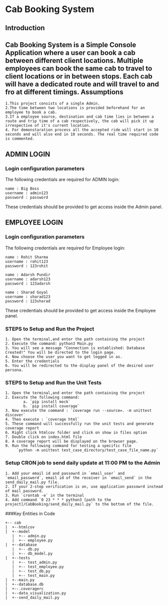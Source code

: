 Cab Booking System
====
Introduction
----
Cab Booking System is a Simple Console Application where a user can book a cab between different client locations. Multiple employees can book the same cab to travel to client locations or in between stops. Each cab will have a dedicated route and will travel to and fro at different timings. 
Assumptions
----
```
1.This project consists of a single Admin.
2.The time between two locations is provided beforehand for an employee to book a cab.
3.If a employee source, destination and cab time lies in between a route and trip time of a cab respectively, the cab will pick it up irrespective of it's current location.
4. For demonstaration process all the accepted ride will start in 10 seconds and will also end in 10 seconds. The real time required code is commented.
```
ADMIN LOGIN
----
### Login configuration parameters
The following credentials are required for ADMIN login:
```
name : Big Boss
username : admin123
password : password
```
These credentials should be provided to get access inside the Admin panel.

EMPLOYEE LOGIN
----
### Login configuration parameters
The following credentials are required for Employee login:
```
name : Rohit Sharma
username : rohit123
password : 123rohit
```
```
name : Adarsh Pundir
username : adarsh123
password : 123adarsh
```
```
name : Sharad Goyal
username : sharad123
password : 123sharad
```
These credentials should be provided to get access inside the Employee panel.
### STEPS to Setup and Run the Project 
```
1. Open the terminal,and enter the path containing the project
2. Execute the command: python3 Main.py
3. You will see a message "Connection is established: Database Created!" You will be directed to the login page.
4. Now choose the user you want to get logged in as.
5. Enter the credentials
6. You will be redirected to the display panel of the desired user persona.
```
### STEPS to Setup and Run the Unit Tests
```
1. Open the terminal,and enter the path containing the project
2. Execute the following command:
        a. `pip install mock`
        b. `pip install coverage`
3. Now execute the command : `coverage run --source=. -m unittest discover`
4. Then execute : `coverage html`
5. These command will successfully run the unit tests and generate coverage report
6. Right click htmlcov folder and click on show in files option
7. Double click on index.html file
8. A coverage report will be displayed on the browser page.
9. Run the following command for testing a specific file
     `python -m unittest test_case_directory/test_case_file_name.py`
```
### Setup CRON job to send daily update at 11:00 PM to the Admin
```
1. Add your email id and passowrd in `email_user` and `email_password`, email id of the receiver in `email_send` in the send_daily_mail.py file.
2. If your 2-step verification is on, use application passowrd instead of mail password.
3. Run `crontab -e` in the terminal
4. Add command `0 23 * * * python3 [path to the project]/CabBooking/send_daily_mail.py` to the bottom of the file.

```
###Key Entities in Code
```
+-- cab
|  +--htmlcov
|  +--model
   |  +-- admin.py
   |  +-- employee.py
|  +--database
   |  +-- db.py
   |  +-- db_model.py
|  +--tests
   |  +-- test_admin.py
   |  +-- test_employee.py
   |  +-- test_db.py
   |  +-- test_main.py
|  +--main.py
|  +--database.db
|  +--.coveragerc
|  +--data_visualization.py
|  +--send_daily_mail.py
```